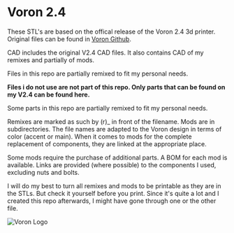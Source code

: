 # Voron 2.4

These STL's are based on the offical release of the Voron 2.4 3d printer. Original files can be found in [Voron Github](https://github.com/VoronDesign/Voron-2).

CAD includes the original V2.4 CAD files. It also contains CAD of my remixes and partially of mods.

Files in this repo are partially remixed to fit my personal needs. 

**Files i do not use are not part of this repo. Only parts that can be found on my V2.4 can be found here.**

Some parts in this repo are partially remixed to fit my personal needs. 

Remixes are marked as such by (r)_ in front of the filename. Mods are in subdirectories. The file names are adapted to the Voron design in terms of color (accent or main). When it comes to mods for the complete replacement of components, they are linked at the appropriate place.

Some mods require the purchase of additional parts. A BOM for each mod is available. Links are provided (where possible) to the components I used, excluding nuts and bolts.

I will do my best to turn all remixes and mods to be printable as they are in the STLs. But check it yourself before you print. Since it's quite a lot and I created this repo afterwards, I might have gone through one or the other file.

![Voron Logo](http://vorondesign.com/images/voron_design_logo.png)
